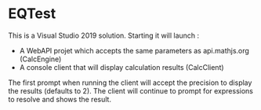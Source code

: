 # EQTest
This is a Visual Studio 2019 solution. Starting it will launch :
- A WebAPI projet which accepts the same parameters as api.mathjs.org (CalcEngine)
- A console client that will display calculation results (CalcClient)

The first prompt when running the client will accept the precision to display the results (defaults to 2).
The client will continue to prompt for expressions to resolve and shows the result.
